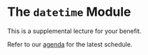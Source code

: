 # The `datetime` Module

This is a supplemental lecture for your benefit.

Refer to our [agenda](http://github.com/JulesKouatchou/PBC2016/wiki/PBC2016-Agenda) for the latest schedule.
